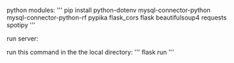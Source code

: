 python modules:
'''
pip install python-dotenv mysql-connector-python mysql-connector-python-rf pypika flask_cors flask beautifulsoup4 requests spotipy
'''

run server:

run this command in the the local directory:
'''
flask run
'''